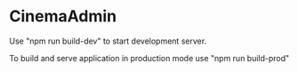 # CinemaAdmin

Use "npm run build-dev" to start development server.

To build and serve application in production mode use "npm run build-prod" 
